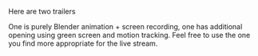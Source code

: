 Here are two trailers

One is purely Blender animation + screen recording, one has additional opening using green screen and motion tracking. Feel free to use the one you find more appropriate for the live stream.